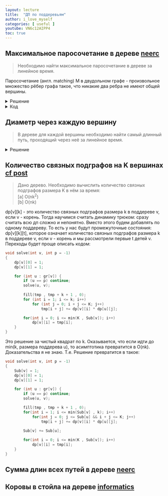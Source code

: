 ```yaml
---
layout: lecture
title:  "ДП по поддеревьям"
author: i_love_myself
categories: [ useful ]
youtube: VN6c12AIPP4
toc: true
---
```


## Максимальное паросочетание в дереве [neerc](https://neerc.ifmo.ru/wiki/index.php?title=Динамика_по_поддеревьям)

> Необходимо найти максимальное паросочетание в дереве за линейное время.

Паросочетание (англ. matсhing) M в двудольном графе - произвольное множество рёбер графа такое, что никакие два ребра не имеют общей вершины.

<details>

<summary>
Решение
</summary>
dp[v][0/1] = размеру максимального паросочетания в поддереве вершины v, если 0 - не взяли v, 1 - взяли v.

Окей, тогда придумаем переходы:

<p align="center">
dp[v][0] = ∑max(dp[u][0], dp[u][1]) по всем u - детям v
</p>

Т.е. из поддерева каждого сына мы выбираем оптимальное паросочетание. А вот в случае, когда мы хотим покрыть v паросочетанием, всё несколько сложнее. Мы должны выбрать сына u, который не был бы покрыт паросочетанием, взять ребро v-u и ещё из остальных поддеревьев взять по оптимальному ответу, т.е. формула будет иметь вид:

dp[v][1] = max<sub>u - сын</sub> dp[u][0] + 1 + ∑<sub>w - cын, u != w</sub>max(dp[w][0], dp[w][1])

Замечаем, что пока это квадрат, но прибавим и вычтем к сумме max(dp[u][0], dp[u][1]). Тогда под суммой окажется значение, равное dp[v][0]. Т.е. получили итоговую формулу вида:

<p align="center">
dp[v][1] = max<sub>u - сын v</sub> dp[v][0] - max(dp[u][0], dp[u][1]) + dp[u][0] + 1
</p>
</details>

<details>
<summary>
Код
</summary>

```cpp
void dfs(int v, int p = -1) {
    for (int u : gr[v]) {
        if (u != p) {
            dfs(u, v);
            dp[v][0] += max(dp)
        }
    }
    for (int u : gr[v]) {
        if (u != p) {
            dp[v][1] = max(dp[v][1], dp[v][0] - max(dp[u][0], dp[u][1]) + dp[u][0] + 1);
        }
    }
}
```

</details>

## Диаметр через каждую вершину

> В дереве для каждой вершины необходимо найти самый длинный путь, проходящий через неё за линейное время.

<details>
<summary>
Решение
</summary>
Пусть dp[v] - обозначает самый длинный путь в поддереве. Тогда самый длинный путь, проходящий через v строго в поддереве - это dp[u<sub>1</sub>] + dp[u<sub>2</sub>] + 2, где u<sub>1</sub> и u<sub>2</sub> - это максимум и второй максимум по сыновьям v. Главная проблема в том, что пути, проходящие через веришину v могут уходить в наддерево v. Но сейчас разберем и такой случай!

Чтобы решить проблему заметим, что у корня дерева наддерева нет. А ещё заметим, что мы можем выбрать поддерево u корня v, и при переходе в поддерево передать в него значение самого длинного пути в наддереве - dp[w] + 2, где w - это какая-то вершина, отличная от u и имеющая при этом максимальное значение динамики. Ок. То есть, начав с корня, мы можем начитывать пути в наддеревья. Остался один маленький нюанс. Нужно уметь считать dp[w] за O(1), то есть для всех детей искать максимум по сыновьям кроме u.

Для этого трюк: запомним максимум и второй максимум. Если u - это позиция максимума, то ответ - второй максимум, для остальных - позиция максимума. Всё, теперь, собирая решение воедино, мы сможем за линию считать диаметр дерева через каждую вершину.
</details>

## Количество связных подграфов на K вершинах [cf post](https://codeforces.com/blog/entry/63257)

> Дано дерево. Необходимо вычислить количество связных подграфов размера K в нём за время: <br> [a] O(nk<sup>2</sup>) </br> [b] O(nk)

dp[v][k] - это количество связных подграфов размера k в поддереве v, если v - корень. Тогда научимся считать динамику трюком: сразу считать всю дп сложно и непонятно. Вместо этого будем добавлять по одному поддереву. То есть у нас будут промежуточные состояния: dp[v][k][t], которое означает количество связных подграфов размера k в поддереве v, если v - корень и мы рассмотрели первые t детей v. Переходы будет проще описать кодом:

```cpp
void solve(int v, int p = -1)
{
    dp[v][0] = 1;
    dp[v][1] = 1;

    for (int u : gr[v]) {
        if (u == p) continue;
        solve(u, v);
        
        fill(tmp , tmp + k + 1 , 0);
        for (int i = 1; i <= k; i++)
            for (int j = 0; i + j <= K; j++)
                tmp[i + j] += dp[v][i] * dp[u][j];

        for(int i = 0; i <= min(K , Sub[v]); i++)
            dp[v][i] = tmp[i];
    }
}
```

Это решение за чистый квадрат по k. Оказывается, что если идти до min(k, размера поддерева u), то асимптотика превратится в O(nk). Доказательства я не знаю. Т.е. Решение превратится в такое:

```cpp
void solve(int v, int p = -1)
{
    Sub[v] = 1;
    dp[v][0] = 1;
    dp[v][1] = 1;

    for (int u : gr[v]) {
        if (u == p) continue;
        solve(u, v);

        fill(tmp , tmp + k + 1 , 0);
        for(int i = 1; i <= min(Sub[v] , k); i++)
            for(int j = 0; j <= Sub[u] && i + j <= K; j++)
                tmp[i + j] += dp[v][i] * dp[u][j];
        
        Sub[v] += Sub[u];

        for(int i = 0; i <= min(K , Sub[v]); i++)
            dp[v][i] = tmp[i];
    }
}
```

## Сумма длин всех путей в дереве [neerc](https://neerc.ifmo.ru/wiki/index.php?title=Динамика_по_поддеревьям)

## Коровы в стойла на дереве [informatics](https://informatics.msk.ru/mod/statements/view.php?id=16806&chapterid=3381#1)
